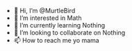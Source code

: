 - 👋 Hi, I’m @MurtleBird
- 👀 I’m interested in Math
- 🌱 I’m currently learning Nothing
- 💞️ I’m looking to collaborate on Nothing
- 📫 How to reach me yo mama

<!---
MurtleBird/MurtleBird is a ✨ special ✨ repository because its `README.md` (this file) appears on your GitHub profile.
You can click the Preview link to take a look at your changes.
--->
